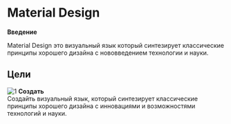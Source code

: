 # Material Design
**Введение**

Material Design это визуальный язык который синтезирует классические принципы хорошего дизайна с нововведением технологии и науки.
## Цели
![1](https://material.io/design/assets/11RPVO0iDN9ow1pFdG1IGEueFqSTktCtG/intro-illo-intro.png)
**Создать**                                     
Создайть визуальный язык, который синтезирует классические принципы 
хорошего дизайна с инновациями и возможностями технологий и науки.

